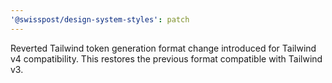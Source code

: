```yaml
---
'@swisspost/design-system-styles': patch
---
```


Reverted Tailwind token generation format change introduced for Tailwind v4 compatibility. This restores the previous format compatible with Tailwind v3.

